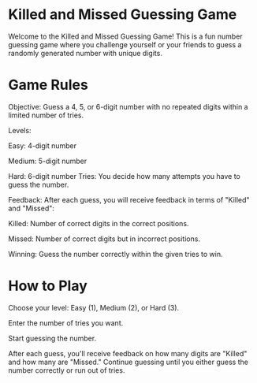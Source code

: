 
# Killed and Missed Guessing Game
Welcome to the Killed and Missed Guessing Game! This is a fun number guessing game where you challenge yourself or your friends to guess a randomly generated number with unique digits.

# Game Rules
Objective: Guess a 4, 5, or 6-digit number with no repeated digits within a limited number of tries.

Levels:

Easy: 4-digit number

Medium: 5-digit number

Hard: 6-digit number
Tries: You decide how many attempts you have to guess the number.

Feedback: After each guess, you will receive feedback in terms of "Killed" and "Missed":

Killed: Number of correct digits in the correct positions.

Missed: Number of correct digits but in incorrect positions.

Winning: Guess the number correctly within the given tries to win.


# How to Play
Choose your level: Easy (1), Medium (2), or Hard (3).

Enter the number of tries you want.

Start guessing the number.

After each guess, you'll receive feedback on how many digits are "Killed" and how many are "Missed."
Continue guessing until you either guess the number correctly or run out of tries.
